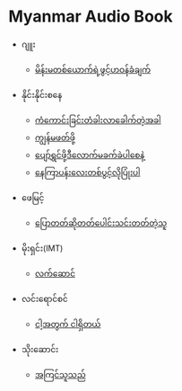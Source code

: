 # Myanmar Audio Book

- ဂျူး
    - [မိန်းမတစ်ယောက်ရဲ့ဖွင့်ဟဝန်ခံချက်](https://github.com/natsoe420/myanmar-audio-book/tree/main/%E1%80%82%E1%80%BB%E1%80%B0%E1%80%B8/%E1%80%99%E1%80%AD%E1%80%94%E1%80%BA%E1%80%B8%E1%80%99%E1%80%90%E1%80%85%E1%80%BA%E1%80%9A%E1%80%B1%E1%80%AC%E1%80%80%E1%80%BA%E1%80%9B%E1%80%B2%E1%80%B7%E1%80%96%E1%80%BD%E1%80%84%E1%80%BA%E1%80%B7%E1%80%9F%E1%80%9D%E1%80%94%E1%80%BA%E1%80%81%E1%80%B6%E1%80%81%E1%80%BB%E1%80%80%E1%80%BA)

- နိုင်းနိုင်းစနေ
    - [ကံကောင်းခြင်းတံခါးလာခေါက်တဲ့အခါ](https://github.com/natsoe420/myanmar-audio-book/tree/main/%E1%80%94%E1%80%AD%E1%80%AF%E1%80%84%E1%80%BA%E1%80%B8%E1%80%94%E1%80%AD%E1%80%AF%E1%80%84%E1%80%BA%E1%80%B8%E1%80%85%E1%80%94%E1%80%B1/%E1%80%80%E1%80%B6%E1%80%80%E1%80%B1%E1%80%AC%E1%80%84%E1%80%BA%E1%80%B8%E1%80%81%E1%80%BC%E1%80%84%E1%80%BA%E1%80%B8%E1%80%90%E1%80%B6%E1%80%81%E1%80%AB%E1%80%B8%E1%80%9C%E1%80%AC%E1%80%81%E1%80%B1%E1%80%AB%E1%80%80%E1%80%BA%E1%80%90%E1%80%B2%E1%80%B7%E1%80%A1%E1%80%81%E1%80%AB)
    - [ကျွန်မဖတ်ဖို့](https://github.com/natsoe420/myanmar-audio-book/tree/main/%E1%80%94%E1%80%AD%E1%80%AF%E1%80%84%E1%80%BA%E1%80%B8%E1%80%94%E1%80%AD%E1%80%AF%E1%80%84%E1%80%BA%E1%80%B8%E1%80%85%E1%80%94%E1%80%B1/%E1%80%80%E1%80%BB%E1%80%BD%E1%80%94%E1%80%BA%E1%80%99%E1%80%96%E1%80%90%E1%80%BA%E1%80%96%E1%80%AD%E1%80%AF%E1%80%B7)
    - [ပျော်ရွှင်ဖို့ဒီလောက်မခက်ခဲပါစေနဲ့](https://github.com/natsoe420/myanmar-audio-book/tree/main/%E1%80%94%E1%80%AD%E1%80%AF%E1%80%84%E1%80%BA%E1%80%B8%E1%80%94%E1%80%AD%E1%80%AF%E1%80%84%E1%80%BA%E1%80%B8%E1%80%85%E1%80%94%E1%80%B1/%E1%80%95%E1%80%BB%E1%80%B1%E1%80%AC%E1%80%BA%E1%80%9B%E1%80%BD%E1%80%BE%E1%80%84%E1%80%BA%E1%80%96%E1%80%AD%E1%80%AF%E1%80%B7%E1%80%92%E1%80%AE%E1%80%9C%E1%80%B1%E1%80%AC%E1%80%80%E1%80%BA%E1%80%99%E1%80%81%E1%80%80%E1%80%BA%E1%80%81%E1%80%B2%E1%80%95%E1%80%AB%E1%80%85%E1%80%B1%E1%80%94%E1%80%B2%E1%80%B7)
    - [နေကြာပန်းလေးတစ်ပွင့်လိုပြုံးပါ](https://github.com/natsoe420/myanmar-audio-book/tree/main/%E1%80%94%E1%80%AD%E1%80%AF%E1%80%84%E1%80%BA%E1%80%B8%E1%80%94%E1%80%AD%E1%80%AF%E1%80%84%E1%80%BA%E1%80%B8%E1%80%85%E1%80%94%E1%80%B1/%E1%80%94%E1%80%B1%E1%80%80%E1%80%BC%E1%80%AC%E1%80%95%E1%80%94%E1%80%BA%E1%80%B8%E1%80%9C%E1%80%B1%E1%80%B8%E1%80%90%E1%80%85%E1%80%BA%E1%80%95%E1%80%BD%E1%80%84%E1%80%BA%E1%80%B7%E1%80%9C%E1%80%AD%E1%80%AF%E1%80%95%E1%80%BC%E1%80%AF%E1%80%B6%E1%80%B8%E1%80%95%E1%80%AB)

- ဖေမြင့်
    - [ပြောတတ်ဆိုတတ်ပေါင်းသင်းတတ်တဲ့သူ](https://github.com/natsoe420/myanmar-audio-book/tree/main/%E1%80%96%E1%80%B1%E1%80%99%E1%80%BC%E1%80%84%E1%80%BA%E1%80%B7/%E1%80%95%E1%80%BC%E1%80%B1%E1%80%AC%E1%80%90%E1%80%90%E1%80%BA%E1%80%86%E1%80%AD%E1%80%AF%E1%80%90%E1%80%90%E1%80%BA%E1%80%95%E1%80%B1%E1%80%AB%E1%80%84%E1%80%BA%E1%80%B8%E1%80%9E%E1%80%84%E1%80%BA%E1%80%B8%E1%80%90%E1%80%90%E1%80%BA%E1%80%90%E1%80%B2%E1%80%B7%E1%80%9E%E1%80%B0)

- မိုးရှင်း(IMT)
    - [လက်ဆောင်](https://github.com/natsoe420/myanmar-audio-book/tree/main/%E1%80%99%E1%80%AD%E1%80%AF%E1%80%B8%E1%80%9B%E1%80%BE%E1%80%84%E1%80%BA%E1%80%B8(IMT)/%E1%80%9C%E1%80%80%E1%80%BA%E1%80%86%E1%80%B1%E1%80%AC%E1%80%84%E1%80%BA)

- လင်းရောင်စင်
    - [ငါ့အတွက် ငါရှိတယ်](https://github.com/natsoe420/myanmar-audio-book/tree/main/%E1%80%9C%E1%80%84%E1%80%BA%E1%80%B8%E1%80%9B%E1%80%B1%E1%80%AC%E1%80%84%E1%80%BA%E1%80%85%E1%80%84%E1%80%BA/%E1%80%84%E1%80%AB%E1%80%B7%E1%80%A1%E1%80%90%E1%80%BD%E1%80%80%E1%80%BA%20%E1%80%84%E1%80%AB%E1%80%9B%E1%80%BE%E1%80%AD%E1%80%90%E1%80%9A%E1%80%BA)

- သိုးဆောင်း
    - [အကြင်သူသည်](https://github.com/natsoe420/myanmar-audio-book/tree/main/%E1%80%9E%E1%80%AD%E1%80%AF%E1%80%B8%E1%80%86%E1%80%B1%E1%80%AC%E1%80%84%E1%80%BA%E1%80%B8/%E1%80%A1%E1%80%80%E1%80%BC%E1%80%84%E1%80%BA%E1%80%9E%E1%80%B0%E1%80%9E%E1%80%8A%E1%80%BA)
